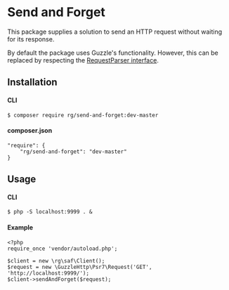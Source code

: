 # Send and Forget

This package supplies a solution to send an HTTP request without waiting for its response.

By default the package uses Guzzle's functionality. However, this can be replaced by respecting the [RequestParser interface](./src/RequestParser.php).

## Installation

#### CLI

```
$ composer require rg/send-and-forget:dev-master 
```

#### composer.json

```
"require": {
    "rg/send-and-forget": "dev-master"
}
```


## Usage

#### CLI

```
$ php -S localhost:9999 . &
```

#### Example
``` 
<?php
require_once 'vendor/autoload.php';

$client = new \rg\saf\Client();
$request = new \GuzzleHttp\Psr7\Request('GET', 'http://localhost:9999/');
$client->sendAndForget($request);
```

